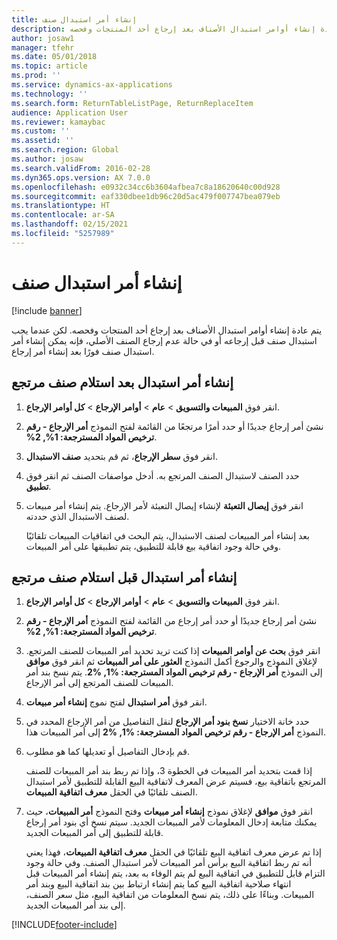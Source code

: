 ```yaml
---
title: إنشاء أمر استبدال صنف
description: يتم عادة إنشاء أوامر استبدال الأصناف بعد إرجاع أحد المنتجات وفحصه.
author: josaw1
manager: tfehr
ms.date: 05/01/2018
ms.topic: article
ms.prod: ''
ms.service: dynamics-ax-applications
ms.technology: ''
ms.search.form: ReturnTableListPage, ReturnReplaceItem
audience: Application User
ms.reviewer: kamaybac
ms.custom: ''
ms.assetid: ''
ms.search.region: Global
ms.author: josaw
ms.search.validFrom: 2016-02-28
ms.dyn365.ops.version: AX 7.0.0
ms.openlocfilehash: e0932c34cc6b3604afbea7c8a18620640c00d928
ms.sourcegitcommit: eaf330dbee1db96c20d5ac479f007747bea079eb
ms.translationtype: HT
ms.contentlocale: ar-SA
ms.lasthandoff: 02/15/2021
ms.locfileid: "5257989"
---
```

# <a name="create-an-item-replacement-order"></a>إنشاء أمر استبدال صنف 

[!include [banner](../includes/banner.md)]


يتم عادة إنشاء أوامر استبدال الأصناف بعد إرجاع أحد المنتجات وفحصه. لكن عندما يجب استبدال صنف قبل إرجاعه أو في حالة عدم إرجاع الصنف الأصلي، فإنه يمكن إنشاء أمر استبدال صنف فورًا بعد إنشاء أمر إرجاع.

## <a name="create-a-replacement-order-after-you-receive-an-item-that-is-returned"></a>إنشاء أمر استبدال بعد استلام صنف مرتجع

1.  انقر فوق **المبيعات والتسويق** \> **عام** \> **أوامر الإرجاع** \> **كل أوامر الإرجاع**.

2.  نشئ أمر إرجاع جديدًا أو حدد أمرًا مرتجعًا من القائمة لفتح النموذج **أمر الإرجاع - ‏‫رقم ترخيص المواد المسترجعة‬: %1, %2**.

3.  انقر فوق **سطر الإرجاع**، ثم قم بتحديد **صنف الاستبدال**.

4.  حدد الصنف لاستبدال الصنف المرتجع به. أدخل مواصفات الصنف ثم انقر فوق **تطبيق**.

5.  انقر فوق **إيصال التعبئة** لإنشاء إيصال التعبئة لأمر الإرجاع. يتم إنشاء أمر مبيعات لصنف الاستبدال الذي حددته.
    
    بعد إنشاء أمر المبيعات لصنف الاستبدال، يتم البحث في اتفاقيات المبيعات تلقائيًا وفي حالة وجود اتفاقية بيع قابلة للتطبيق، يتم تطبيقها على أمر المبيعات.

## <a name="create-a-replacement-order-before-you-receive-an-item-that-will-be-returned"></a>إنشاء أمر استبدال قبل استلام صنف مرتجع

1.  انقر فوق **المبيعات والتسويق** \> **عام** \> **أوامر الإرجاع** \> **كل أوامر الإرجاع**.

2.  نشئ أمر إرجاع جديدًا أو حدد أمر إرجاع من القائمة لفتح النموذج **أمر الإرجاع - ‏‫رقم ترخيص المواد المسترجعة‬: %1, %2**.

3.  انقر فوق **بحث عن أوامر المبيعات** إذا كنت تريد تحديد أمر المبيعات للصنف المرتجع. أكمل النموذج **العثور على أمر المبيعات** ثم انقر فوق **موافق‏‎** لإغلاق النموذج والرجوع إلى النموذج **أمر الإرجاع - رقم ترخيص المواد المسترجعة: %1, %2**. يتم نسخ بند أمر المبيعات للصنف المرتجع إلى أمر الإرجاع.

4.  انقر فوق **أمر استبدال** لفتح نموج **إنشاء أمر مبيعات**.

5.  حدد خانة الاختيار **نسخ بنود أمر الإرجاع** لنقل التفاصيل من أمر الإرجاع المحدد في النموذج **أمر الإرجاع - رقم ترخيص المواد المسترجعة: %1, %2** إلى أمر المبيعات هذا.

6.  قم بإدخال التفاصيل أو تعديلها كما هو مطلوب.
    
    إذا قمت بتحديد أمر المبيعات في الخطوة 3، وإذا تم ربط بند أمر المبيعات للصنف المرتجع باتفاقية بيع، فسيتم عرض المعرف لاتفاقية البيع القابلة للتطبيق لأمر استبدال الصنف تلقائيًا في الحقل **معرف اتفاقية المبيعات**.

7.  انقر فوق **موافق** لإغلاق نموذج **إنشاء أمر مبيعات** وفتح النموذج **أمر المبيعات**، حيث يمكنك متابعة إدخال المعلومات لأمر المبيعات الجديد. سيتم نسخ أي بنود أمر إرجاع قابلة للتطبيق إلى أمر المبيعات الجديد. 
    
    إذا تم عرض معرف اتفاقية البيع تلقائيًا في الحقل **معرف اتفاقية المبيعات**، فهذا يعني أنه تم ربط اتفاقية البيع برأس أمر المبيعات لأمر استبدال الصنف. وفي حالة وجود التزام قابل للتطبيق في اتفاقية البيع لم يتم الوفاء به بعد، يتم إنشاء أمر المبيعات قبل انتهاء صلاحية اتفاقية البيع كما يتم إنشاء ارتباط بين بند اتفاقية البيع وبند أمر المبيعات. وبناءًا على ذلك، يتم نسخ المعلومات من اتفاقية البيع، مثل سعر الصنف، إلى بند أمر المبيعات الجديد. 
  




[!INCLUDE[footer-include](../../includes/footer-banner.md)]